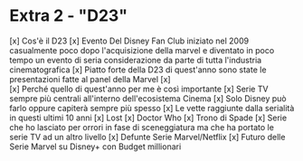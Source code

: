 # Extra 2 - "D23"

 [x]  Cos'è il D23
     [x]  Evento Del Disney Fan Club iniziato nel 2009 casualmente poco dopo l'acquisizione della marvel e diventato in poco tempo un evento di seria considerazione da parte di tutta l'industria cinematografica
     [x]  Piatto forte della D23 di quest'anno sono state le presentazioni fatte al panel della Marvel
     [x]  
 [x]  Perché quello di quest'anno per me è così importante
     [x]  Serie TV sempre più centrali all'interno dell'ecosistema Cinema
     [x]  Solo Disney può farlo oppure capiterà sempre più spesso
     [x]  Le vette raggiunte dalla serialità in questi ultimi 10 anni
         [x]  Lost
         [x]  Doctor Who
         [x]  Trono di Spade
             [x]  Serie che ho lasciato per orrori in fase di sceneggiatura ma che ha portato le serie TV ad un altro livello
             [x]  Defunte Serie Marvel/Netflix
             [x]  Futuro delle Serie Marvel su Disney+ con Budget millionari